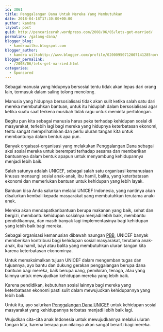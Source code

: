 ```yaml
---
id: 3861
title: Penggalangan Dana Untuk Mereka Yang Membutuhkan
date: 2018-04-18T17:30:00+00:00
author: kandra
layout: post
guid: http://pencaricerah.wordpress.com/2008/06/05/lets-get-married/
permalink: /galang-dana/
blogger_blog:
  - kandrawilko.blogspot.com
blogger_author:
  - kandra wilkohttp://www.blogger.com/profile/02000950712007141285noreply@blogger.com
blogger_permalink:
  - /2008/06/lets-get-married.html
categories:
  - Sponsored
---
```

Sebagai manusia yang hidupnya bersosial tentu tidak akan lepas dari orang lain, termasuk dalam saling tolong menolong.

Manusia yang hidupnya bersosialisasi tidak akan sulit ketika salah satu dari mereka membutuhkan bantuan, untuk itu hiduplah dalam bersosialisasi agar ketika suatu saat terkena musibah tidak ragu untuk meminta pertolongan.

Begitu pun kita sebagai manusia harus peka terhadap kehidupan sosial di masyarakat, terlebih lagi bagi mereka yang hidupnya keterbatasan ekonomi, tentu sangat memprihatinkan dan perlu uluran tangan kita untuk membantunya dalam bentuk apa pun.

Banyak orgaisasi-organisasi yang melakukan <a href="https://www.supportunicefindonesia.org/contact-us" target="_blank" rel="noopener noreferrer">Penggalangan Dana</a> sebagai aksi sosial mereka untuk berempati terhadap sesama dan memberikan bantuannya dalam bentuk apapun untuk menyambung kehidupannya menjadi lebih baik.

Salah satunya adalah UNICEF, sebagai salah satu organisasi kemanusiaan khusus menaungi sosial anak-anak, ibu hamil, balita, yang keterbatasan ekonomi dan memerlukan bantuan untuk kehidupan yang lebih layak.

Bantuan bisa Anda salurkan melalui UNICEF Indonesia, yang nantinya akan disalurkan kembali kepada masyarakat yang membutuhkan terutama anak-anak.

Mereka akan mendapatkanbantuan berupa makanan yang baik, sehat dan bergizi, membantu kehidupan sosialnya menjadi lebih baik, membantu pendidikannya, dan masih banyak lagi implementasinya bagi kehidupan yang lebih baik bagi mereka.

Sebagai organisasi kemanusian dibawah naungan [PBB](https://pencaricerah.com/1631/), UNICEF banyak memberikan kontribusi bagi kehidupan sosial masyarakat, terutama anak-anak, ibu hamil, bayi atau balita yang membutuhkan uluran tangan kita karena keterbatasan ekonominya.

Untuk memaksimalkan tujuan UNICEF dalam mengemban tugas dan tujuannya, ayo bantu dan dukung gerakan penggalangan berupa dana bantuan bagi mereka, baik berupa uang, pemikiran, tenaga, atau yang lainnya untuk mewujudkan kehidupan mereka yang lebih baik.

Karena pendidikan, kebutuhan sosial lainnya bagi mereka yang keterbatasan ekonomi pasti sulit dalam mewujudkan kehidupannya yang lebih baik.

Untuk itu, ayo salurkan <a href="https://www.supportunicefindonesia.org/contact-us" target="_blank" rel="noopener noreferrer">Penggalangan Dana UNICEF</a> untuk kehidupan sosial masyarakat yang kehidupannya terbatas menjadi lebih baik lagi.

Wujudkan cita-cita anak Indonesia untuk mewujudkannya melalui uluran tangan kita, karena berapa pun nilainya akan sangat berarti bagi mereka.